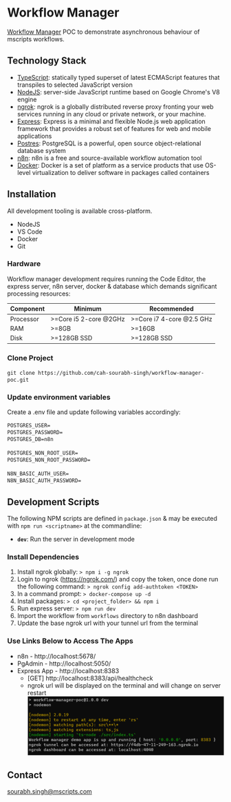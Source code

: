 # Workflow Manager

[Workflow Manager](https://cardinalhealth.atlassian.net/browse/MV-146) POC to demonstrate asynchronous behaviour of mscripts workflows.

## Technology Stack ##

- [TypeScript](http://www.typescriptlang.org/): statically typed superset of latest ECMAScript features that transpiles to selected JavaScript version
- [NodeJS](https://nodejs.org/en/): server-side JavaScript runtime based on Google Chrome's V8 engine
- [ngrok](https://ngrok.com/): ngrok is a globally distributed reverse proxy fronting your web services running in any cloud or private network, or your machine.
- [Express](https://expressjs.com/): Express is a minimal and flexible Node.js web application framework that provides a robust set of features for web and mobile applications
- [Postres](https://www.postgresql.org/): PostgreSQL is a powerful, open source object-relational database system
- [n8n](https://n8n.io/): n8n is a free and source-available workflow automation tool
- [Docker](https://www.docker.com/): Docker is a set of platform as a service products that use OS-level virtualization to deliver software in packages called containers

## Installation ##

All development tooling is available cross-platform.

- NodeJS
- VS Code
- Docker
- Git

### Hardware ###

Workflow manager development requires running the Code Editor, the express server, n8n server, docker & database which demands significant processing resources:

| Component | Minimum                | Recommended               |
|-----------|------------------------|---------------------------|
| Processor | >=Core i5 2-core @2GHz | >=Core i7 4-core @2.5 GHz |
| RAM       | >=8GB                  | >=16GB                    |
| Disk      | >=128GB SSD            | >=128GB SSD               |


### Clone Project ###
```
git clone https://github.com/cah-sourabh-singh/workflow-manager-poc.git
```

### Update environment variables ###
Create a .env file and update following variables accordingly:
```
POSTGRES_USER=
POSTGRES_PASSWORD=
POSTGRES_DB=n8n

POSTGRES_NON_ROOT_USER=
POSTGRES_NON_ROOT_PASSWORD=

N8N_BASIC_AUTH_USER=
N8N_BASIC_AUTH_PASSWORD=
```

## Development Scripts ##

The following NPM scripts are defined in `package.json` & may be executed with `npm run <scriptname>` at the commandline:

- **`dev`**: Run the server in development mode

### Install Dependencies ###

1. Install ngrok globally: 
`> npm i -g ngrok`
2. Login to ngrok (https://ngrok.com/) and copy the token, once done run the following command:
`> ngrok config add-authtoken <TOKEN>`
3. In a command prompt:
`> docker-compose up -d`
4. Install packages:
`> cd <project_folder> && npm i`
5. Run express server:
`> npm run dev`
6. Import the workflow from `workflows` directory to n8n dashboard
7. Update the base ngrok url with your tunnel url from the terminal

### Use Links Below to Access The Apps ###
- n8n - http://localhost:5678/
- PgAdmin - http://localhost:5050/
- Express App - http://localhost:8383
  - [GET] http://localhost:8383/api/healthcheck
  - ngrok url will be displayed on the terminal and will change on server restart
  ![alt text](./assets/ngrok.png)






## Contact ##
[sourabh.singh@mscripts.com](mailto:sourabh.singh@mscripts.com)
